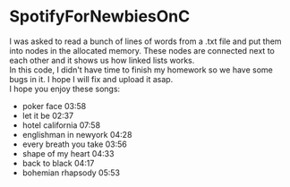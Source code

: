 # SpotifyForNewbiesOnC
I was asked to read a bunch of lines of words from a .txt file and put them into nodes in the allocated memory. These nodes are connected next to each other and it shows us how linked lists works.  
In this code, I didn't have time to finish my homework so we have some bugs in it. I hope I will fix and upload it asap.  
I hope you enjoy these songs:  

* poker face	03:58
* let it be	02:37
* hotel california	07:58
* englishman in newyork	04:28
* every breath you take	03:56
* shape of my heart	04:33
* back to black	04:17
* bohemian rhapsody	05:53
